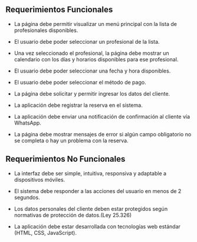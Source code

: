 ##  **Requerimientos Funcionales**

*  La página debe permitir visualizar un menú principal con la lista de profesionales disponibles.

*  El usuario debe poder seleccionar un profesional de la lista.

*  Una vez seleccionado el profesional, la página debe mostrar un calendario con los días y horarios disponibles para ese profesional.

*  El usuario debe poder seleccionar una fecha y hora disponibles.

*  El usuario debe poder seleccionar el método de pago.

*  La página debe solicitar y permitir ingresar los datos del cliente.

*  La aplicación debe registrar la reserva en el sistema.

*  La aplicación debe enviar una notificación de confirmación al cliente vía WhatsApp.

*  La página debe mostrar mensajes de error si algún campo obligatorio no se completa o hay un problema con la reserva.

## **Requerimientos No Funcionales** 

*  La interfaz debe ser simple, intuitiva, responsiva y adaptable a dispositivos móviles.

*  El sistema debe responder a las acciones del usuario en menos de 2 segundos.

*  Los datos personales del cliente deben estar protegidos según normativas de protección de datos.(Ley 25.326)

*  La aplicación debe estar desarrollada con tecnologías web estándar (HTML, CSS, JavaScript).

